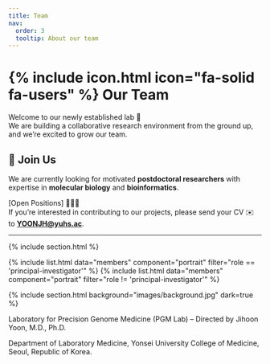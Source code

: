 ```yaml
---
title: Team
nav:
  order: 3
  tooltip: About our team
---
```


# {% include icon.html icon="fa-solid fa-users" %} Our Team

Welcome to our newly established lab 🚀  
We are building a collaborative research environment from the ground up, and we’re excited to grow our team.

## 🌟 Join Us
We are currently looking for motivated **postdoctoral researchers** with expertise in **molecular biology** and **bioinformatics**.  

[Open Positions] 🕵🏻‍♀️  
If you’re interested in contributing to our projects, please send your CV ✉️ to **YOONJH@yuhs.ac**.  

---

{% include section.html %}

{% include list.html data="members" component="portrait" filter="role == 'principal-investigator'" %}
{% include list.html data="members" component="portrait" filter="role != 'principal-investigator'" %}

{% include section.html background="images/background.jpg" dark=true %}

Laboratory for Precision Genome Medicine (PGM Lab) – Directed by Jihoon Yoon, M.D., Ph.D.

Department of Laboratory Medicine, Yonsei University College of Medicine, Seoul, Republic of Korea.
